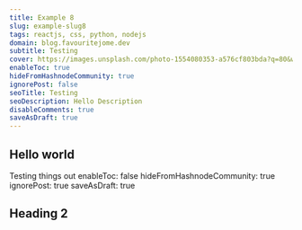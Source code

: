 ```yaml
---
title: Example 8
slug: example-slug8
tags: reactjs, css, python, nodejs
domain: blog.favouritejome.dev
subtitle: Testing
cover: https://images.unsplash.com/photo-1554080353-a576cf803bda?q=80&w=1000&auto=format&fit=crop&ixlib=rb-4.0.3&ixid=M3wxMjA3fDB8MHxzZWFyY2h8NHx8cGhvdG98ZW58MHx8MHx8fDA%3D
enableToc: true
hideFromHashnodeCommunity: true
ignorePost: false
seoTitle: Testing
seoDescription: Hello Description
disableComments: true
saveAsDraft: true
---
```

## Hello world

Testing things out
enableToc: false
hideFromHashnodeCommunity: true
ignorePost: true
saveAsDraft: true

## Heading 2
